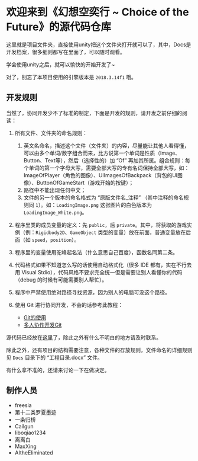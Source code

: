 ﻿# 欢迎来到《幻想空奕行 ~ Choice of the Future》的源代码仓库

这里就是项目文件夹，直接使用unity把这个文件夹打开就可以了，其中，Docs是开发档案，很多细则都写在里面了，可以随时观看。

学会使用unity之后，就可以愉快的开始开发了~

对了，别忘了本项目使用的引擎版本是 `2018.3.14f1` 哦。

## 开发规则

当然了，协同开发少不了标准的制定，下面是开发的规则，请开发之前仔细的阅读：

1. 所有文件、文件夹的命名规则：
	1. 英文名命名，描述这个文件（文件夹）的内容，尽量能让其他人看得懂，可以由多个单词/数字组合而来，比方说第一个单词是性质（Image、Button、Text等），然后（选择性的）加 “Of” 再加其所属。组合规则：每个单词的第一个字母大写，需要全部大写的专有名词保持全部大写，如：ImageOfPlayer（角色的图像）、UIImagesOfBackpack（背包的UI图像）、ButtonOfGameStart（游戏开始的按键）；
	2. 路径中不能出现任何中文；
	3. 文件的另一个版本的命名格式为 “原版文件名_注释” （其中注释的命名规则同 `1`）。如：`LoadingImage.png` 这张图片的白色版本为 `LoadingImage_White.png`。

2. 程序里类的成员变量的定义：先 `public`，后 `private`。其中，将获取的游戏实例（例：`Rigidbody2D`、`GameObject` 类型的变量）放在前面，普通变量放在后面（如 `speed`，`position`）。

3. 程序里的变量使用驼峰起名法（什么意思自己百度），函数名同第二条。

4. 代码格式如果不知道怎么写的话使用自动格式化（很多 IDE 都有，实在不行去用 Visual Stdio），代码风格不要求完全统一但是需要让别人看懂你的代码（debug 的时候有可能需要别人帮忙）。

5. 程序中严禁使用绝对路径寻找资源，因为别人的电脑可没这个路径。

6. 使用 Git 进行协同开发，不会的话参考此教程：

	* [Git的使用](https://www.liaoxuefeng.com/wiki/896043488029600/896827951938304)
	* [多人协作开发Git](https://www.jianshu.com/p/8c69d1021d98)
	
源代码已经放在[这里](https://github.com/Phantasm-inside-a-Game-Unity-Team/Phantasm-inside-a-Game-Choice-of-the-Future)了，除此之外有什么不明白的地方请及时联系。

除此之外，还有项目的结构需要注意，各种文件的存放规则，文件命名的详细规则见 `Docs` 目录下的 “工程目录.docx” 文件。

有什么拿不准的，还请来讨论一下在做决定。

## 制作人员

* freesia
* 第十二类罗夏墨迹
* 一条归桥
* Cailgun
* liboqiao1234
* 离离白
* MaxXing
* AItheEliminated
